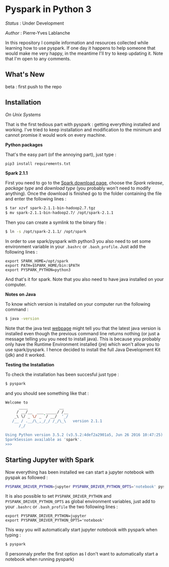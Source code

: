 # Pyspark in Python 3

_Status_ : Under Development

_Author_ : Pierre-Yves Lablanche

In this repository I compile information and resources collected while learning how to use pyspark.
If one day it happens to help someone that would make me very happy, in the meantime I'll try to keep updating it.
Note that I'm open to any comments.

## What's New

beta : first push to the repo

## Installation

_On Unix Systems_

That is the first tedious part with pyspark : getting everything installed and working.
I've tried to keep installation and modification to the minimum and cannot promise it would work on every machine.

__Python packages__

That's the easy part (of the annoying part), just type :
```sh
pip3 install requirements.txt
```

__Spark 2.1.1__

First you need to go to the [Spark download page](http://spark.apache.org/downloads.html), choose the _Spark release_, _package type_ and _download type_ (you probably won't need to modify anything).
Once the download is finished go to the folder containing the file and enter the following lines :
```sh
$ tar xzvf spark-2.1.1-bin-hadoop2.7.tgz
$ mv spark-2.1.1-bin-hadoop2.7/ /opt/spark-2.1.1
```

Then you can create a symlink to the binary file :
```sh
$ ln -s /opt/spark-2.1.1/ /opt/spark
```

In order to use spark/pyspark with python3 you also need to set some environment variable in your `.bashrc` or `.bash_profile`.
Just add the following lines :
```
export SPARK_HOME=/opt/spark
export PATH=$SPARK_HOME/bin:$PATH
export PYSPARK_PYTHON=python3
```

And that's it for spark.
Note that you also need to have java installed on your computer.

__Notes on Java__

To know which version is installed on your computer run the following command :
```sh
$ java -version
```

Note that the java test [webpage](https://java.com/en/download/installed.jsp) might tell you that the latest java version is installed even though the previous command line returns nothing (or just a message telling you you need to install java).
This is because you probably only have the Runtime Environment installed (jre) which won't allow you to use spark/pyspark.
I hence decided to install the full Java Development Kit (jdk) and it worked.

__Testing the Installation__

To check the installation has been succesful just type :
```sh
$ pyspark
```

and you should see something like that :
```sh
Welcome to
      ____              __
     / __/__  ___ _____/ /__
    _\ \/ _ \/ _ `/ __/  '_/
   /__ / .__/\_,_/_/ /_/\_\   version 2.1.1
      /_/

Using Python version 3.5.2 (v3.5.2:4def2a2901a5, Jun 26 2016 10:47:25)
SparkSession available as 'spark'.
>>>
```


## Starting Jupyter with Spark

Now everything has been installed we can start a jupyter notebook with pyspak as followed :
```sh
PYSPARK_DRIVER_PYTHON=jupyter PYSPARK_DRIVER_PYTHON_OPTS='notebook' pyspark
```

It is also possible to set `PYSPARK_DRIVER_PYTHON` and `PYSPARK_DRIVER_PYTHON_OPTS` as global environment variables, just add to your `.bashrc` or `.bash_profile` the two following lines :
```
export PYSPARK_DRIVER_PYTHON=jupyter
export PYSPARK_DRIVER_PYTHON_OPTS='notebook'
```
This way you will automatically start jupyter notebook with pyspark when typing :
```sh
$ pyspark
```

(I personnaly prefer the first option as I don't want to automatically start a notebook when running pyspark)
